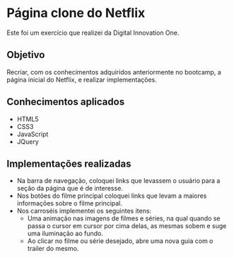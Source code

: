 # Página clone do Netflix

Este foi um exercício que realizei da Digital Innovation One. 

## Objetivo

Recriar, com os conhecimentos adquiridos anteriormente no bootcamp, a página inicial do Netflix, e realizar implementações.

## Conhecimentos aplicados
 - HTML5
 - CSS3
 - JavaScript
 - JQuery
 
 ## Implementações realizadas
  - Na barra de navegação, coloquei links que levassem o usuário para a seção da página que é de interesse.
  - Nos botões do filme principal coloquei links que levam a maiores informações sobre o filme principal.
  - Nos carroséis implementei os seguintes itens:
    - Uma animação nas imagens de filmes e séries, na qual quando se passa o cursor em cursor por cima delas, as mesmas sobem e suge uma iluminação ao fundo.
    - Ao clicar no filme ou série desejado, abre uma nova guia com o trailer do mesmo.
   

